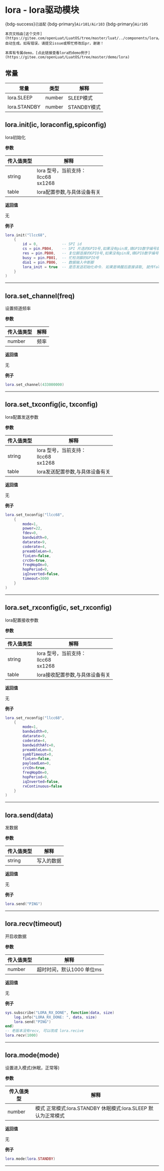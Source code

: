 # lora - lora驱动模块

{bdg-success}`已适配` {bdg-primary}`Air101/Air103` {bdg-primary}`Air105`

```{note}
本页文档由[这个文件](https://gitee.com/openLuat/LuatOS/tree/master/luat/../components/lora/luat_lib_lora.c)自动生成。如有错误，请提交issue或帮忙修改后pr，谢谢！
```

```{tip}
本库有专属demo，[点此链接查看lora的demo例子](https://gitee.com/openLuat/LuatOS/tree/master/demo/lora)
```

## 常量

|常量|类型|解释|
|-|-|-|
|lora.SLEEP|number|SLEEP模式|
|lora.STANDBY|number|STANDBY模式|


## lora.init(ic, loraconfig,spiconfig)



lora初始化

**参数**

|传入值类型|解释|
|-|-|
|string|lora 型号，当前支持：<br>llcc68<br>sx1268|
|table|lora配置参数,与具体设备有关|

**返回值**

无

**例子**

```lua
lora.init("llcc68",
    {
        id = 0,           -- SPI id
        cs = pin.PB04,    -- SPI 片选的GPIO号,如果没有pin库,填GPIO数字编号就行
        res = pin.PB00,   -- 复位脚连接的GPIO号,如果没有pin库,填GPIO数字编号就行
        busy = pin.PB01,  -- 忙检测脚的GPIO号
        dio1 = pin.PB06,  -- 数据输入中断脚
        lora_init = true  -- 是否发送初始化命令. 如果是唤醒后直接读取, 就传false
    }
)

```

---

## lora.set_channel(freq)



设置频道频率

**参数**

|传入值类型|解释|
|-|-|
|number|频率|

**返回值**

无

**例子**

```lua
lora.set_channel(433000000)

```

---

## lora.set_txconfig(ic, txconfig)



lora配置发送参数

**参数**

|传入值类型|解释|
|-|-|
|string|lora 型号，当前支持：<br>llcc68<br>sx1268|
|table|lora发送配置参数,与具体设备有关|

**返回值**

无

**例子**

```lua
lora.set_txconfig("llcc68",
    {
        mode=1,
        power=22,
        fdev=0,
        bandwidth=0,
        datarate=9,
        coderate=4,
        preambleLen=8,
        fixLen=false,
        crcOn=true,
        freqHopOn=0,
        hopPeriod=0,
        iqInverted=false,
        timeout=3000
    }
)

```

---

## lora.set_rxconfig(ic, set_rxconfig)



lora配置接收参数

**参数**

|传入值类型|解释|
|-|-|
|string|lora 型号，当前支持：<br>llcc68<br>sx1268|
|table|lora接收配置参数,与具体设备有关|

**返回值**

无

**例子**

```lua
lora.set_rxconfig("llcc68",
    {
        mode=1,
        bandwidth=0,
        datarate=9,
        coderate=4,
        bandwidthAfc=0,
        preambleLen=8,
        symbTimeout=0,
        fixLen=false,
        payloadLen=0,
        crcOn=true,
        freqHopOn=0,
        hopPeriod=0,
        iqInverted=false,
        rxContinuous=false
    }
)

```

---

## lora.send(data)



发数据

**参数**

|传入值类型|解释|
|-|-|
|string|写入的数据|

**返回值**

无

**例子**

```lua
lora.send("PING")

```

---

## lora.recv(timeout)



开启收数据

**参数**

|传入值类型|解释|
|-|-|
|number|超时时间，默认1000 单位ms|

**返回值**

无

**例子**

```lua
sys.subscribe("LORA_RX_DONE", function(data, size)
    log.info("LORA_RX_DONE: ", data, size)
    lora.send("PING")
end)
-- 老版本没有recv, 可以改成 lora.recive
lora.recv(1000)

```

---

## lora.mode(mode)



设置进入模式(休眠，正常等)

**参数**

|传入值类型|解释|
|-|-|
|number|模式 正常模式:lora.STANDBY 休眠模式:lora.SLEEP 默认为正常模式|

**返回值**

无

**例子**

```lua
lora.mode(lora.STANDBY)

```

---

